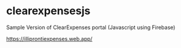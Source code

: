 # clearexpensesjs
Sample Version of ClearExpenses portal (Javascript using Firebase)

https://illiprontiexpenses.web.app/
